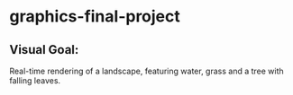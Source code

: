 # graphics-final-project

## Visual Goal: 
Real-time rendering of a landscape, featuring water, grass and a tree with falling leaves.
